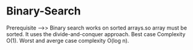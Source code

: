 # Binary-Search
Prerequisite -->> Binary search works on sorted arrays.so array must be sorted.
It uses the divide-and-conquer approach.
Best case Complexity O(1).
Worst and averge case complexity O(log n).

